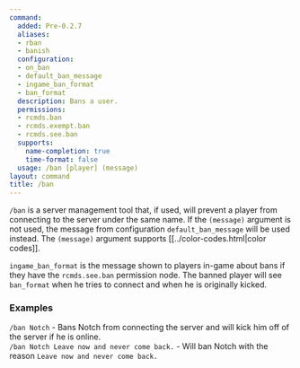 ```yaml
---
command:
  added: Pre-0.2.7
  aliases:
  - rban
  - banish
  configuration:
  - on_ban
  - default_ban_message
  - ingame_ban_format
  - ban_format
  description: Bans a user.
  permissions:
  - rcmds.ban
  - rcmds.exempt.ban
  - rcmds.see.ban
  supports:
    name-completion: true
    time-format: false
  usage: /ban [player] (message)
layout: command
title: /ban
---
```


```/ban``` is a server management tool that, if used, will prevent a player from connecting to the server under the
same name. If the ```(message)``` argument is not used, the message from configuration ```default_ban_message``` will
be used instead. The ```(message)``` argument supports [[../color-codes.html|color codes]].

```ingame_ban_format``` is the message shown to players in-game about bans if they have the ```rcmds.see.ban```
permission node. The banned player will see ```ban_format``` when he tries to connect and when he is originally kicked.

### Examples 

```/ban Notch``` - Bans Notch from connecting the server and will kick him off of the server if he is online.  
```/ban Notch Leave now and never come back.``` - Will ban Notch with the reason ```Leave now and never come back.```
